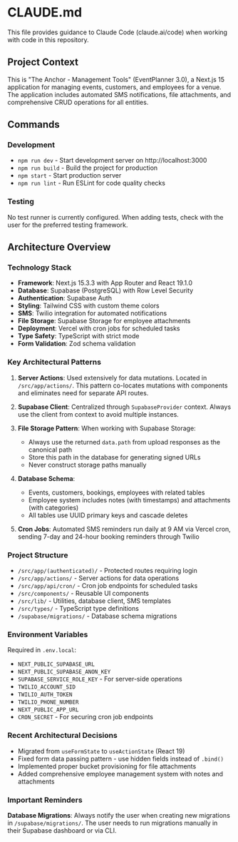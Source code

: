 # CLAUDE.md

This file provides guidance to Claude Code (claude.ai/code) when working with code in this repository.

## Project Context

This is "The Anchor - Management Tools" (EventPlanner 3.0), a Next.js 15 application for managing events, customers, and employees for a venue. The application includes automated SMS notifications, file attachments, and comprehensive CRUD operations for all entities.

## Commands

### Development
- `npm run dev` - Start development server on http://localhost:3000
- `npm run build` - Build the project for production
- `npm start` - Start production server
- `npm run lint` - Run ESLint for code quality checks

### Testing
No test runner is currently configured. When adding tests, check with the user for the preferred testing framework.

## Architecture Overview

### Technology Stack
- **Framework**: Next.js 15.3.3 with App Router and React 19.1.0
- **Database**: Supabase (PostgreSQL) with Row Level Security
- **Authentication**: Supabase Auth
- **Styling**: Tailwind CSS with custom theme colors
- **SMS**: Twilio integration for automated notifications
- **File Storage**: Supabase Storage for employee attachments
- **Deployment**: Vercel with cron jobs for scheduled tasks
- **Type Safety**: TypeScript with strict mode
- **Form Validation**: Zod schema validation

### Key Architectural Patterns

1. **Server Actions**: Used extensively for data mutations. Located in `/src/app/actions/`. This pattern co-locates mutations with components and eliminates need for separate API routes.

2. **Supabase Client**: Centralized through `SupabaseProvider` context. Always use the client from context to avoid multiple instances.

3. **File Storage Pattern**: When working with Supabase Storage:
   - Always use the returned `data.path` from upload responses as the canonical path
   - Store this path in the database for generating signed URLs
   - Never construct storage paths manually

4. **Database Schema**: 
   - Events, customers, bookings, employees with related tables
   - Employee system includes notes (with timestamps) and attachments (with categories)
   - All tables use UUID primary keys and cascade deletes

5. **Cron Jobs**: Automated SMS reminders run daily at 9 AM via Vercel cron, sending 7-day and 24-hour booking reminders through Twilio

### Project Structure
- `/src/app/(authenticated)/` - Protected routes requiring login
- `/src/app/actions/` - Server actions for data operations
- `/src/app/api/cron/` - Cron job endpoints for scheduled tasks
- `/src/components/` - Reusable UI components
- `/src/lib/` - Utilities, database client, SMS templates
- `/src/types/` - TypeScript type definitions
- `/supabase/migrations/` - Database schema migrations

### Environment Variables
Required in `.env.local`:
- `NEXT_PUBLIC_SUPABASE_URL`
- `NEXT_PUBLIC_SUPABASE_ANON_KEY`
- `SUPABASE_SERVICE_ROLE_KEY` - For server-side operations
- `TWILIO_ACCOUNT_SID`
- `TWILIO_AUTH_TOKEN`
- `TWILIO_PHONE_NUMBER`
- `NEXT_PUBLIC_APP_URL`
- `CRON_SECRET` - For securing cron job endpoints

### Recent Architectural Decisions
- Migrated from `useFormState` to `useActionState` (React 19)
- Fixed form data passing pattern - use hidden fields instead of `.bind()`
- Implemented proper bucket provisioning for file attachments
- Added comprehensive employee management system with notes and attachments

### Important Reminders
**Database Migrations**: Always notify the user when creating new migrations in `/supabase/migrations/`. The user needs to run migrations manually in their Supabase dashboard or via CLI.